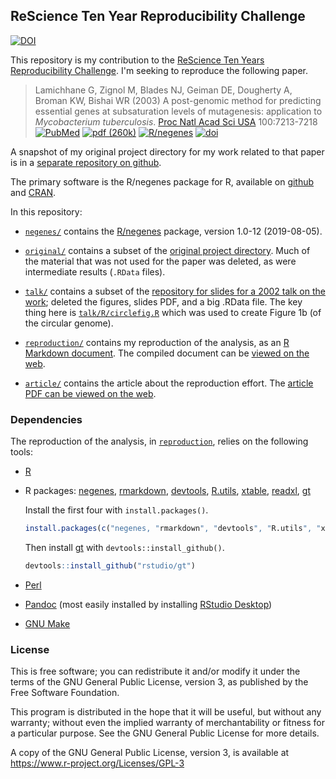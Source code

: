 ## ReScience Ten Year Reproducibility Challenge

[![DOI](https://zenodo.org/badge/238372063.svg)](https://zenodo.org/badge/latestdoi/238372063)

This repository is my contribution to the
[ReScience Ten Years Reproducibility
Challenge](http://rescience.github.io/ten-years). I'm
seeking to reproduce the following paper.

> Lamichhane G, Zignol M, Blades NJ, Geiman DE, Dougherty A, Broman
> KW, Bishai WR (2003) A post-genomic method for predicting essential
> genes at subsaturation levels of mutagenesis: application to
> _Mycobacterium tuberculosis_.
> [Proc Natl Acad Sci USA](http://www.pnas.org/) 100:7213-7218
> [![PubMed](https://kbroman.org/pages/icons16/pubmed-icon.png)](https://www.ncbi.nlm.nih.gov/pubmed/12775759)
> [![pdf (260k)](https://kbroman.org/pages/icons16/pdf-icon.png)](https://www.pnas.org/content/pnas/100/12/7213.full.pdf)
> [![R/negenes](https://kbroman.org/pages/icons16/R-icon.png)](https://github.com/kbroman/negenes)
> [![doi](https://kbroman.org/pages/icons16/doi-icon.png)](https://doi.org/10.1073/pnas.1231432100)

A snapshot of my original project directory for my work related to
that paper is in a
[separate repository on github](https://github.com/kbroman/Project_Lamichhane2003).

The primary software is the R/negenes package for R, available on
[github](https://github.com/kbroman/negenes) and
[CRAN](https://cran.r-project.org/package=negenes).

In this repository:

- [`negenes/`](negenes) contains the
  [R/negenes](https://github.com/kbroman/negenes) package,
  version 1.0-12 (2019-08-05).

- [`original/`](original) contains a subset of the [original project
  directory](https://github.com/kbroman/Projects_Lamichhane2003). Much
  of the material that was not used for the paper
  was deleted, as were intermediate results (`.RData` files).

- [`talk/`](talk) contains a subset of the [repository for slides for
  a 2002 talk on the work](https://github.com/kbroman/Talk_Mtb);
  deleted the figures, slides PDF, and a big .RData file. The key
  thing here is [`talk/R/circlefig.R`](talk/R/circlefig.R) which was
  used to create Figure 1b (of the circular genome).

- [`reproduction/`](reproduction) contains my reproduction of the
  analysis, as an [R Markdown
  document](reproduction/reproduction.Rmd).
  The compiled document can be [viewed on the
  web](https://kbroman.org/Paper_ReScience2020/reproduction/reproduction.html).

- [`article/`](article) contains the article about the reproduction effort.
  The [article PDF can be viewed on the web](https://kbroman.org/Paper_ReScience2020/article/article.pdf).


### Dependencies

The reproduction of the analysis, in [`reproduction`](reproduction),
relies on the following tools:

- [R](https://www.r-project.org)

- R packages: [negenes](https://github.com/kbroman/negenes),
  [rmarkdown](https://github.com/rstudio/rmarkdown),
  [devtools](https://devtools.r-lib.org/),
  [R.utils](https://github.com/HenrikBengtsson/R.utils),
  [xtable](http://xtable.r-forge.r-project.org/),
  [readxl](https://readxl.tidyverse.org/),
  [gt](https://gt.rstudio.com)

  Install the first four with `install.packages()`.

  ```r
  install.packages(c("negenes, "rmarkdown", "devtools", "R.utils", "xtable", "readxl"))
  ```

  Then install [gt](https://gt.rstudio.com) with `devtools::install_github()`.

  ```r
  devtools::install_github("rstudio/gt")
  ```

- [Perl](https://www.perl.org/)

- [Pandoc](https://pandoc.org/) (most easily installed by installing
  [RStudio Desktop](https://rstudio.com/products/rstudio/download/#download))

- [GNU Make](https://www.gnu.org/make)


### License

This is free software; you can redistribute it and/or modify it under the terms of the GNU General Public License, version 3, as published by the Free Software Foundation.

This program is distributed in the hope that it will be useful, but without any warranty; without even the implied warranty of merchantability or fitness for a particular purpose. See the GNU General Public License for more details.

A copy of the GNU General Public License, version 3, is available at https://www.r-project.org/Licenses/GPL-3
